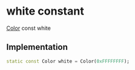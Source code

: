 


# white constant







[Color](https://api.flutter.dev/flutter/dart-ui/Color-class.html) const white
  







## Implementation

```dart
static const Color white = Color(0xFFFFFFFF);
```







